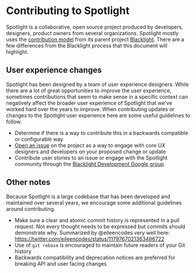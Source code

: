 # Contributing to Spotlight

Spotlight is a collaborative, open source project produced by developers, designers, product owners from several organizations. Spotlight mostly uses the [contribution model](https://github.com/projectblacklight/blacklight/blob/master/CONTRIBUTING.md) from its parent project [Blacklight](https://github.com/projectblacklight/blacklight). There are a few differences from the Blacklight process that this document will highlight.

## User experience changes

Spotlight has been designed by a team of user experience designers. While there are a lot of great opportunities to improve the user experience, sometimes contributions that seem to make sense in a specific context can negatively affect the broader user experience of Spotlight that we've worked hard over the years to improve. When contributing updates or changes to the Spotlight user experience here are some useful guidelines to follow.
 - Determine if there is a way to contribute this in a backwards compatible or configurable way
 - [Open an issue](https://github.com/projectblacklight/spotlight/issues/new) on the project as a way to engage with core UX designers and developers on your proposed change or update
 - Contribute user stories to an issue or engage with the Spotlight community through the [Blacklight Development Google group](https://groups.google.com/forum/#!forum/blacklight-development)


## Other notes

Because Spotlight is a large codebase that has been developed and maintained over several years, we encourage some additional guidelines around contributing.

 - Make sure a clear and atomic commit history is represented in a pull request. Not every thought needs to be expressed but commits should demonstrate why. Summarized by @eileencodes very well here: https://twitter.com/eileencodes/status/1179767021363486722
 - Use of `git rebase` is encouraged to maintain future readers of your Git history
 - Backwards compatibility and deprecation notices are preferred for breaking API and user facing changes
 
